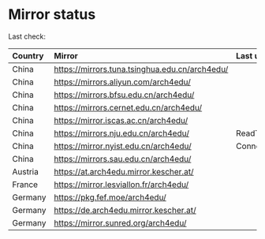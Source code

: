 <script src="./time.js"></script>
# Mirror status
Last check: <script type="text/javascript">localize(1716297827.5464842);</script>

|Country|Mirror|Last update|
|:------|:-----|:----------|
|China|https://mirrors.tuna.tsinghua.edu.cn/arch4edu/|<script type="text/javascript">localize(1716273571);</script>|
|China|https://mirrors.aliyun.com/arch4edu/|<script type="text/javascript">localize(1716273571);</script>|
|China|https://mirrors.bfsu.edu.cn/arch4edu/|<script type="text/javascript">localize(1716273571);</script>|
|China|https://mirrors.cernet.edu.cn/arch4edu/|<script type="text/javascript">localize(1716273571);</script>|
|China|https://mirror.iscas.ac.cn/arch4edu/|<script type="text/javascript">localize(1716273571);</script>|
|China|https://mirrors.nju.edu.cn/arch4edu/|ReadTimeout|
|China|https://mirror.nyist.edu.cn/arch4edu/|ConnectionError|
|China|https://mirrors.sau.edu.cn/arch4edu/|<script type="text/javascript">localize(1716273571);</script>|
|Austria|https://at.arch4edu.mirror.kescher.at/|<script type="text/javascript">localize(1716273571);</script>|
|France|https://mirror.lesviallon.fr/arch4edu/|<script type="text/javascript">localize(1716273571);</script>|
|Germany|https://pkg.fef.moe/arch4edu/|<script type="text/javascript">localize(1716273571);</script>|
|Germany|https://de.arch4edu.mirror.kescher.at/|<script type="text/javascript">localize(1716273571);</script>|
|Germany|https://mirror.sunred.org/arch4edu/|<script type="text/javascript">localize(1716273571);</script>|

<script src="./tablefilter/tablefilter.js"></script>
<script src="./table.js"></script>